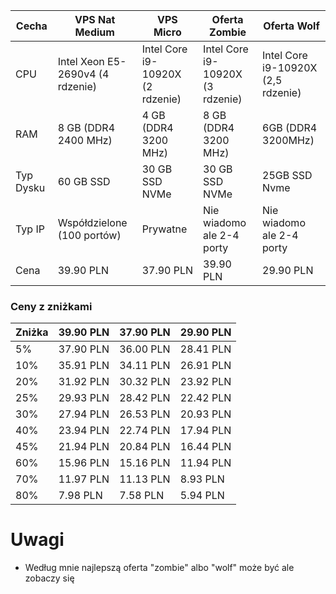 | Cecha                | VPS Nat Medium               | VPS Micro                     | Oferta Zombie                | Oferta Wolf                 |
|----------------------|------------------------------|-------------------------------|------------------------------|-----------------------------|
| CPU                  | Intel Xeon E5-2690v4 (4 rdzenie) | Intel Core i9-10920X (2 rdzenie) | Intel Core i9-10920X (3 rdzenie) | Intel Core i9-10920X (2,5 rdzenie) |
| RAM                  | 8 GB (DDR4 2400 MHz)         | 4 GB (DDR4 3200 MHz)         | 8 GB (DDR4 3200 MHz)         | 6GB (DDR4 3200MHz)           |
| Typ Dysku            | 60 GB SSD                    | 30 GB SSD NVMe               | 30 GB SSD NVMe               | 25GB SSD Nvme  |
| Typ IP               | Współdzielone (100 portów)   | Prywatne                     | Nie wiadomo ale 2-4 porty    | Nie wiadomo ale 2-4 porty     |                             |
| Cena                 | 39.90 PLN                    | 37.90 PLN                    | 39.90 PLN                    | 29.90 PLN                    |


### Ceny z zniżkami

| Zniżka | 39.90 PLN | 37.90 PLN | 29.90 PLN |
| ------ | --------- | ---------- | ----------- |
| 5%     | 37.90 PLN | 36.00 PLN  | 28.41 PLN   |
| 10%    | 35.91 PLN | 34.11 PLN  | 26.91 PLN   |
| 20%    | 31.92 PLN | 30.32 PLN  | 23.92 PLN   |
| 25%    | 29.93 PLN | 28.42 PLN  | 22.42 PLN   |
| 30%    | 27.94 PLN | 26.53 PLN  | 20.93 PLN   |
| 40%    | 23.94 PLN | 22.74 PLN  | 17.94 PLN   |
| 45%    | 21.94 PLN | 20.84 PLN  | 16.44 PLN   |
| 60%    | 15.96 PLN | 15.16 PLN  | 11.94 PLN   |
| 70%    | 11.97 PLN | 11.13 PLN  | 8.93 PLN    |
| 80%    | 7.98 PLN  | 7.58 PLN   | 5.94 PLN    |


# Uwagi
* Według mnie najlepszą oferta "zombie" albo "wolf" może być ale zobaczy się 
